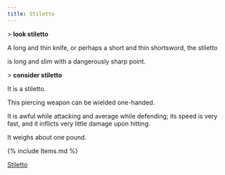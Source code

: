 ```yaml
---
title: Stiletto
---
```


\> **look stiletto**

A long and thin knife, or perhaps a short and thin shortsword, the
stiletto

is long and slim with a dangerously sharp point.

\> **consider stiletto**

It is a stiletto.

This piercing weapon can be wielded one-handed.

It is awful while attacking and average while defending; its speed is
very fast, and it inflicts very little damage upon hitting.

It weighs about one pound.

{% include Items.md %}

[Stiletto](Category:_Piercing_weapons "wikilink")